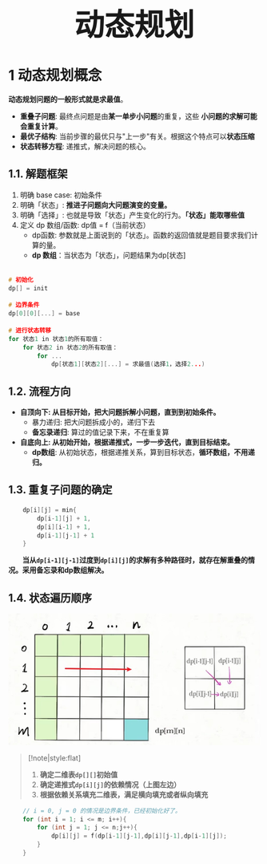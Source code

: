 

 <h1 style="font-size:60px;text-align:center;">动态规划</h1>

# 1 动态规划概念

 **动态规划问题的一般形式就是求最值**。

- **重叠子问题**: 最终点问题是由**某一单步小问题**的重复，这些 **小问题的求解可能会重复计算**。
- **最优子结构**: 当前步骤的最优只与"上一步"有关。根据这个特点可以**状态压缩**
- **状态转移方程**: 递推式，解决问题的核心。

## 1.1. 解题框架

1. 明确 base case: 初始条件
1. 明确「状态」: **推进子问题向大问题演变的变量。**
1. 明确「选择」: 也就是导致「状态」产生变化的行为。**「状态」能取哪些值**
1. 定义 dp 数组/函数:  dp值 = f（当前状态）
    - dp函数: 参数就是上面说到的「状态」。函数的返回值就是题目要求我们计算的量。
    - **dp 数组**：当状态为「状态」，问题结果为dp[状态]

```cpp

# 初始化
dp[] = init

# 边界条件
dp[0][0][...] = base

# 进行状态转移
for 状态1 in 状态1的所有取值：
    for 状态2 in 状态2的所有取值：
        for ...
            dp[状态1][状态2][...] = 求最值(选择1，选择2...)
```
## 1.2. 流程方向

- **自顶向下: 从目标开始，把大问题拆解小问题，直到到初始条件。**
    - 暴力递归: 把大问题拆成小的，递归下去
    - **备忘录递归**: 算过的值记录下来，不在重复算
-  **自底向上: 从初始开始，根据递推式，一步一步迭代，直到目标结束。** 
    - **dp数组**: 从初始状态，根据递推关系，算到目标状态，**循环数组，不用递归。**

## 1.3. 重复子问题的确定

```cpp
    dp[i][j] = min{
        dp[i-1][j] + 1,
        dp[i][i-1] + 1,
        dp[i-1][j-1] + 1
    }
```
&emsp;&emsp;**当从`dp[i-1][j-1]`过度到`dp[i][j]`的求解有多种路径时，就存在解重叠的情况。采用备忘录和dp数组解决。**

## 1.4. 状态遍历顺序

![dynamic](../../image/cpp/dynamic.jpg)

> [!note|style:flat]
> 1. **确定二维表`dp[][]`初始值**
> 1. **确定递推式`dp[i][j]`的依赖情况（上图左边）**
> 1. **根据依赖关系填充二维表，满足横向填充或者纵向填充**

```cpp
    // i = 0, j = 0 的情况是边界条件，已经初始化好了。 
    for (int i = 1; i <= m; i++){
        for (int j = 1; j <= n;j++){
            dp[i][j] = f(dp[i-1][j-1],dp[i][j-1],dp[i-1][j]);
        }
    }
```
